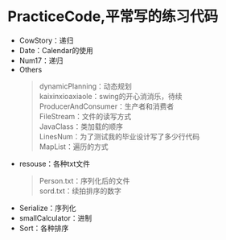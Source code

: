 # PracticeCode,平常写的练习代码
* CowStory：递归<br/>
* Date：Calendar的使用<br/>
* Num17：递归<br/>
* Others<br/>
    >    dynamicPlanning：动态规划<br/>
    kaixinxioaxiaole：swing的开心消消乐，待续<br/>
    ProducerAndConsumer：生产者和消费者<br/>
    FileStream：文件的读写方式<br/>
    JavaClass：类加载的顺序<br/>
    LinesNum：为了测试我的毕业设计写了多少行代码<br/>
    MapList：遍历的方式<br/>
* resouse：各种txt文件<br/>
    >Person.txt：序列化后的文件<br/>
     sord.txt：续拍排序的数字<br/>
* Serialize：序列化<br/>
* smallCalculator：进制<br/>
* Sort：各种排序<br/>
